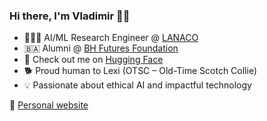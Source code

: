 ### Hi there, I'm Vladimir 👋🏻

- 👨🏻‍💻 AI/ML Research Engineer @ [LANACO](https://www.lanaco.com/)
- 🇧🇦 Alumni @ [BH Futures Foundation](https://www.bhfuturesfoundation.org/)
- 🤗 Check out me on [Hugging Face](https://huggingface.co/gradientflow)
- 🐕 Proud human to Lexi (OTSC – Old-Time Scotch Collie)
- 💡 Passionate about ethical AI and impactful technology

🔗 [Personal website](https://neuralmaticv.github.io/)
